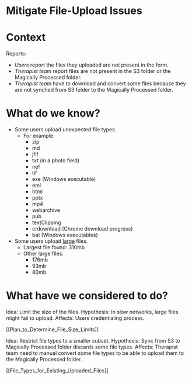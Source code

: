 # Mitigate File-Upload Issues

# Context

Reports:

- *Users* report the files they uploaded are not present in the form.
- *Therapist team* report files are not present in the S3 folder or the Magically Processed folder.
- *Therapist team* have to download and convert some files because they are not synched from S3 folder to the Magically Processed folder.


# What do we know?

- Some users upload unexpected file types.
    - For example:
        - zip
        - md
        - jfif
        - txt (in a photo field)
        - nef
        - tif
        - exe (Windows executable)
        - eml
        - html
        - pptx
        - mp4
        - webarchive
        - pub
        - textClipping
        - crdownload (Chrome download progress)
        - bat (Windows executables)
- Some users upload [large](https://lunacare.atlassian.net/browse/LTC-630) files.
    - Largest file found: 310mb
    - Other large files:
        - 176mb
        - 93mb
        - 80mb


# What have we considered to do?

Idea: Limit the size of the files.
Hypothesis: In slow networks, large files might fail to upload.
Affects: Users credentialing process.

[[Plan_to_Determine_File_Size_Limits]]

Idea: Restrict file types to a smaller subset.
Hypothesis: Sync from S3 to Magically Processed folder discards some file types.
Affects: Therapist team need to manual convert some file types to be able to upload them to the Magically Processed folder.

[[File_Types_for_Existing_Uploaded_Files]]
